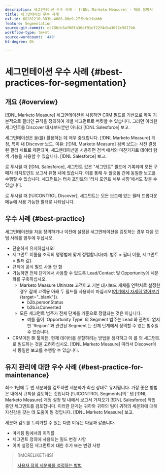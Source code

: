 ```yaml
---
description: 세그먼테이션 우수 사례 - [!DNL Marketo Measure] - 제품 설명서
title: 세그먼테이션 우수 사례
exl-id: 68281210-383b-4688-86e9-27fbdc1fabbb
feature: Segmentation
source-git-commit: cc786cb3af08fa36af91ef22f4dba3072c9617eb
workflow-type: tm+mt
source-wordcount: '449'
ht-degree: 0%

---
```


# 세그먼테이션 우수 사례 {#best-practices-for-segmentation}

## 개요 {#overview}

[!DNL Marketo Measure] 세그멘테이션을 사용하면 CRM 필드를 기반으로 하여 기본적으로 필터인 규칙을 정의하여 개별 세그먼트로 버킷할 수 있습니다. 그러면 이러한 세그먼트를 Discover 대시보드뿐만 아니라 [!DNL Salesforce] 보고.

세그먼테이션은 을(를) 활용하는 데 매우 중요합니다. [!DNL Marketo Measure] 계정, 특히 내 Discover 보드. 이유: [!DNL Marketo Measure] 검색 보드는 사전 결정된 필터 세트로 제한되며, 세그멘테이션을 사용하면 검색 에서와 마찬가지로 데이터 탐색 기능을 사용할 수 있습니다. [!DNL Salesforce] 보고.

로 푸시될 때 [!DNL Salesforce], 세그먼트 값은 &quot;세그먼트&quot; 필드에 기록되며 모든 구매자 터치포인트 보고서 유형 내에 있습니다. 이를 통해 두 플랫폼 간에 동일한 보고를 수행할 수 있습니다. 세그먼트는 터치 포인트의 &#39;터치 포인트 세부 사항&#39;에서도 찾을 수 있습니다.

로 푸시될 때 [!UICONTROL Discover], 세그먼트는 모든 보드에 있는 필터 드롭다운 메뉴에 사용 가능한 필터로 나타납니다.

## 우수 사례 {#best-practice}

세그먼테이션을 처음 정의하거나 이전에 설정된 세그먼테이션을 검토하는 경우 다음 모범 사례를 염두에 두십시오.

* 단순하게 유지하십시오!
* 세그먼트 이름을 조직의 명명법에 맞게 정렬합니다(예: 범주 = 필터 이름, 세그먼트 = 필터 값).
* 규칙에 공식 필드 사용 안 함
* 가능하면 전체 단계에서 사용할 수 있도록 Lead/Contact 및 Opportunity에 세분화를 구축하십시오.
   * Marketo Measure Ultimate 고객이고 기본 대시보드 개체를 연락처로 설정한 경우 잠재 고객용 아래 두 필드를 사용하지 마십시오([여기에서 자세히 알아보기](/help/marketo-measure-ultimate/data-integrity-requirement.md){target="_blank"}).
      * b2b.personStatus
      * b2b.isConverted
   * 모든 세그먼트 범주가 전체 단계를 기준으로 정렬되는 것은 아닙니다.
      * 예를 들어 &#39;Opportunity Type&#39; 의 Segment 범주는 Lead 와 관련이 없지만 &#39;Region&#39; 과 관련된 Segment 는 전체 단계에서 정의할 수 있는 범주일 수 있습니다.
* CRM이든 BI 툴이든, 현재 데이터를 분할하려는 방법을 생각하고 이 를 의 세그먼트로 빌드하는 것을 고려하십시오. [!DNL Marketo Measure] 따라서 Discover에서 동일한 보고를 수행할 수 있습니다.

## 유지 관리에 대한 우수 사례 {#best-practice-for-maintenance}

최소 1년에 두 번 세분화를 검토하면 세분화가 최신 상태로 유지됩니다. 가장 좋은 방법은 내에서 규칙을 검토하는 것입니다.[!UICONTROL Segments]의 &#39; 탭 [!DNL Marketo Measure] 계정 설정 및 내에서 보고서 가져오기 [!DNL Salesforce] 작업 중인 세그먼트를 검토합니다. 이러한 단계는 귀하와 귀하의 팀이 귀하의 세분화에 대해 자신감을 갖는 데 도움이 될 것입니다. [!DNL Marketo Measure] 보고.

세분화 검토를 트리거할 수 있는 다른 이유는 다음과 같습니다.

* 마케팅 팀에서의 이직률
* 세그먼트 정의에 사용되는 필드 변경 사항
* 이미 설정된 세그먼트에 대한 추가 또는 변경 사항

>[!MORELIKETHIS]
>
>[사용자 정의 세분화를 설정하는 방법](/help/advanced-marketo-measure-features/segmentation/custom-segmentation.md)
